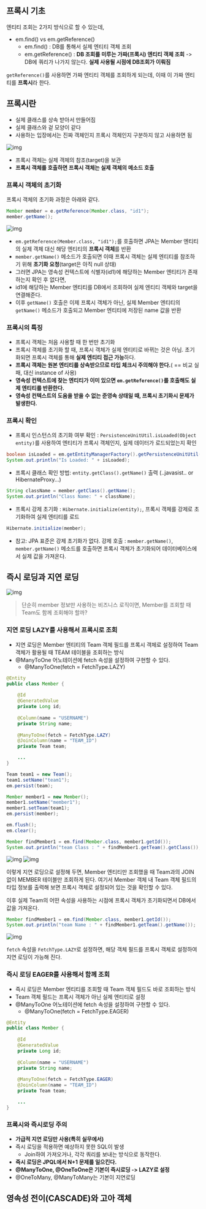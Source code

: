 ## 프록시 기초

엔티티 조회는 2가지 방식으로 할 수 있는데,

- em.find() vs em.getReference()
  - em.find() : DB를 통해서 실제 엔티티 객체 조회
  - em.getReference() : **DB 조회를 미루는 가짜(프록시) 엔티티 객체 조회** -> DB에 쿼리가 나가지 않는다. **실제 사용될 시점에 DB조회가 이뤄짐**

`getReference()`를 사용하면 가짜 엔티티 객체를 조회하게 되는데, 이때 이 가짜 엔티티를 **프록시**라 한다.
 
## 프록시란

- 실제 클래스를 상속 받아서 만들어짐
- 실제 클래스와 겉 모양이 같다
- 사용하는 입장에서는 진짜 객체인지 프록시 객체인지 구분하지 않고 사용하면 됨

![img](https://github.com/mistyblue0302/TIL/blob/main/Image/JPA_Proxy.png)

- 프록시 객체는 실제 객체의 참조(target)을 보관
- **프록시 객체를 호출하면 프록시 객체는 실제 객체의 메소드 호출**

### 프록시 객체의 초기화 

프록시 객체의 초기화 과정은 아래와 같다.

~~~java
Member member = e.getReference(Member.class, "id1");
member.getName();
~~~

![img](https://github.com/mistyblue0302/TIL/blob/main/Image/JPA_Proxy2.png)

- `em.getReference(Member.class, "id1");`를 호출하면 JPA는 Member 엔티티의 실제 객체 대신 해당 엔티티의 **프록시 객체**를 반환
- `member.getName()` 메소드가 호출되면 이때 프록시 객체는 실제 엔티티를 참조하기 위해 **초기화 요청**(target은 아직 null 상태)
- 그러면 JPA는 영속성 컨텍스트에 식별자(id1)에 해당하는 Member 엔티티가 존재하는지 확인 후 없다면, 
- id1에 해당하는 Member 엔티티를 DB에서 조회하여 실제 엔티티 객체와 target을 연결해준다.
- 이후 `getName()` 호출은 이제 프록시 객체가 아닌, 실제 Member 엔티티의 `getName()` 메소드가 호출되고 Member 엔티티에 저장된 name 값을 반환

### 프록시의 특징

- 프록시 객체는 처음 사용할 때 한 번만 초기화
- 프록시 객체를 초기화 할 때, 프록시 객체가 실제 엔티티로 바뀌는 것은 아님. 초기화되면 프록시 객체를 통해 **실제 엔티티 접근 가능**하다.
- **프록시 객체는 원본 엔티티를 상속받으므로 타입 체크시 주의해야 한다.**( == 비교 실패, 대신 instance of 사용)
- **영속성 컨텍스트에 찾는 엔티티가 이미 있으면 `em.getReference()`를 호출해도 실제 엔티티를 반환한다.**
- **영속성 컨텍스트의 도움을 받을 수 없는 준영속 상태일 때, 프록시 초기화시 문제가 발생한다.**

### 프록시 확인

- 프록시 인스턴스의 초기화 여부 확인 : `PersistenceUnitUtil.isLoaded(Object entity)`를 사용하여 엔티티가 프록시 객체인지, 실제 데이터가 로드되었는지 확인
  
~~~java
boolean isLoaded = em.getEntityManagerFactory().getPersistenceUnitUtil().isLoaded(member);
System.out.println("Is Loaded: " + isLoaded);
~~~

- 프록시 클래스 확인 방법: `entity.getClass().getName()` 출력 (..javasist.. or HibernateProxy...)

~~~java
String className = member.getClass().getName();
System.out.println("Class Name: " + className);
~~~

- 프록시 강제 초기화 : `Hibernate.initialize(entity);`, 프록시 객체를 강제로 초기화하여 실제 엔티티를 로드

~~~java
Hibernate.initialize(member);
~~~

- 참고: JPA 표준은 강제 초기화가 없다. 강제 호출 : `member.getName()`, `member.getName()` 메소드를 호출하면 프록시 객체가 초기화되어 데이터베이스에서 실제 값을 가져온다.

## 즉시 로딩과 지연 로딩

![img](https://github.com/mistyblue0302/TIL/blob/main/Image/JPA_Proxy3.png)

> 단순히 member 정보만 사용하는 비즈니스 로직이면, Member를 조회할 때 Team도 함께 조회해야 할까?

### 지연 로딩 LAZY를 사용해서 프록시로 조회

- 지연 로딩은 Member 엔티티의 Team 객체 필드를 프록시 객체로 설정하여 Team 객체가 활용될 때 TEAM 테이블을 조회하는 방식
- @ManyToOne 어노테이션에 fetch 속성을 설정하여 구현할 수 있다.
  - @ManyToOne(fetch = FetchType.LAZY)  
  
~~~java
@Entity
public class Member {
	
    @Id
    @GeneratedValue
    private Long id;
    
    @Column(name = "USERNAME")
    private String name;
    
    @ManyToOne(fetch = FetchType.LAZY)
    @JoinColumn(name = "TEAM_ID")
    private Team team;

    ...
}
~~~

~~~java
Team team1 = new Team();
team1.setName("team1");
em.persist(team);

Member member1 = new Member();
member1.setName("member1");
member1.setTeam(team1);
em.persist(member);

em.flush();
em.clear();

Member findMember1 = em.find(Member.class, member1.getId());
System.out.println("team Class : " + findMember1.getTeam().getClass());
~~~

![img](https://github.com/mistyblue0302/TIL/blob/main/Image/Lazy%20loading.png)
![img](https://github.com/mistyblue0302/TIL/blob/main/Image/Lazy%20loading2.png)

이렇게 지연 로딩으로 설정해 두면, Member 엔티티만 조회했을 때 Team과의 JOIN 없이 MEMBER 테이블만 조회하게 된다. 여기서 Member 객체 내 Team 객체 필드의 타입 정보를 출력해 보면 프록시 객체로 설정되어 있는 것을 확인할 수 있다.

이후 실제 Team의 어떤 속성을 사용하는 시점에 프록시 객체가 초기화되면서 DB에서 값을 가져온다.

~~~java
Member findMember1 = em.find(Member.class, member1.getId());
System.out.println("team Name : " + findMember1.getTeam().getName());
~~~

![img](https://github.com/mistyblue0302/TIL/blob/main/Image/Lazy%20loading3.png)

`fetch` 속성을 `FetchType.LAZY`로 설정하면, 해당 객체 필드를 프록시 객체로 설정하여 지연 로딩이 가능해 진다.

### 즉시 로딩 EAGER를 사용해서 함께 조회

- 즉시 로딩은 Member 엔티티를 조회할 때 Team 객체 필드도 바로 조회하는 방식
- Team 객체 필드는 프록시 객체가 아닌 실제 엔티티로 설정
- @ManyToOne 어노테이션에 fetch 속성을 설정하여 구현할 수 있다.
  - @ManyToOne(fetch = FetchType.EAGER)  

~~~java
@Entity
public class Member {
	
    @Id
    @GeneratedValue
    private Long id;
    
    @Column(name = "USERNAME")
    private String name;
    
    @ManyToOne(fetch = FetchType.EAGER)
    @JoinColumn(name = "TEAM_ID")
    private Team team;

    ...
}
~~~

### 프록시와 즉시로딩 주의

- **가급적 지연 로딩만 사용(특히 실무에서)**
- 즉시 로딩을 적용하면 예상하지 못한 SQL이 발생
  - Join하여 가져오거나, 각각 쿼리를 보내는 방식으로 동작한다. 
- **즉시 로딩은 JPQL에서 N+1 문제를 일으킨다.** 
- **@ManyToOne, @OneToOne은 기본이 즉시로딩 -> LAZY로 설정**
- @OneToMany, @ManyToMany는 기본이 지연로딩

## 영속성 전이(CASCADE)와 고아 객체









